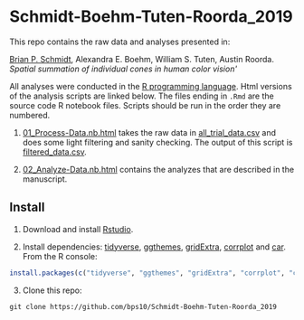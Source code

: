 # Schmidt-Boehm-Tuten-Roorda_2019

This repo contains the raw data and analyses presented in:

[Brian P. Schmidt](https://bps10.github.io), Alexandra E. Boehm, William S. Tuten, Austin Roorda. _Spatial summation of individual cones in human color vision'_ 

All analyses were conducted in the [R programming language](https://www.r-project.org/). Html versions of the analysis scripts are linked below. The files ending in `.Rmd` are the source code R notebook files. Scripts should be run in the order they are numbered.

1. [01_Process-Data.nb.html](https://bps10.github.io/static/01_Process-Data.nb.html) takes the raw data in [all_trial_data.csv](all_trial_data.csv) and does some light filtering and sanity checking. The output of this script is [filtered_data.csv](filtered_data.csv).

2. [02_Analyze-Data.nb.html](https://bps10.github.io/static/02_Analyze-Data.nb.html) contains the analyzes that are described in the manuscript.

## Install

1. Download and install [Rstudio](https://www.rstudio.com/products/rstudio/download/).

2. Install dependencies: [tidyverse](https://www.tidyverse.org), [ggthemes](https://cran.r-project.org/web/packages/ggthemes/index.html), [gridExtra](https://cran.r-project.org/web/packages/gridExtra/index.html), [corrplot](https://cran.r-project.org/web/packages/corrplot/index.html) and [car](https://cran.r-project.org/web/packages/car/index.html). From the R console:

```r
install.packages(c("tidyverse", "ggthemes", "gridExtra", "corrplot", "car"))
```
3. Clone this repo:

```
git clone https://github.com/bps10/Schmidt-Boehm-Tuten-Roorda_2019
```
